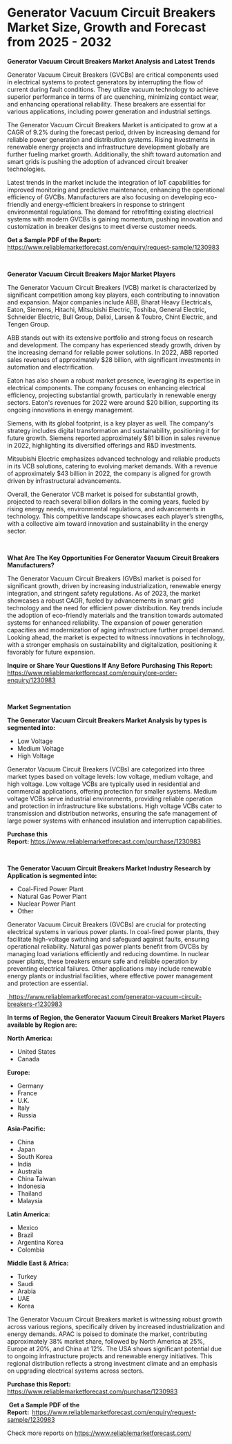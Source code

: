<p><h1>Generator Vacuum Circuit Breakers Market Size, Growth and Forecast from 2025 - 2032</h1></p><p><strong>Generator Vacuum Circuit Breakers Market Analysis and Latest Trends</strong></p>
<p><p>Generator Vacuum Circuit Breakers (GVCBs) are critical components used in electrical systems to protect generators by interrupting the flow of current during fault conditions. They utilize vacuum technology to achieve superior performance in terms of arc quenching, minimizing contact wear, and enhancing operational reliability. These breakers are essential for various applications, including power generation and industrial settings.</p><p>The Generator Vacuum Circuit Breakers Market is anticipated to grow at a CAGR of 9.2% during the forecast period, driven by increasing demand for reliable power generation and distribution systems. Rising investments in renewable energy projects and infrastructure development globally are further fueling market growth. Additionally, the shift toward automation and smart grids is pushing the adoption of advanced circuit breaker technologies.</p><p>Latest trends in the market include the integration of IoT capabilities for improved monitoring and predictive maintenance, enhancing the operational efficiency of GVCBs. Manufacturers are also focusing on developing eco-friendly and energy-efficient breakers in response to stringent environmental regulations. The demand for retrofitting existing electrical systems with modern GVCBs is gaining momentum, pushing innovation and customization in breaker designs to meet diverse customer needs.</p></p>
<p><strong>Get a Sample PDF of the Report:&nbsp;</strong> <a href="https://www.reliablemarketforecast.com/enquiry/request-sample/1230983?utm_campaign=1890&utm_medium=2&utm_source=Github&utm_content=ia&utm_term=27022025&utm_id=generator-vacuum-circuit-breakers">https://www.reliablemarketforecast.com/enquiry/request-sample/1230983</a></p>
<p>&nbsp;</p>
<p><strong>Generator Vacuum Circuit Breakers Major Market Players</strong></p>
<p><p>The Generator Vacuum Circuit Breakers (VCB) market is characterized by significant competition among key players, each contributing to innovation and expansion. Major companies include ABB, Bharat Heavy Electricals, Eaton, Siemens, Hitachi, Mitsubishi Electric, Toshiba, General Electric, Schneider Electric, Bull Group, Delixi, Larsen & Toubro, Chint Electric, and Tengen Group.</p><p>ABB stands out with its extensive portfolio and strong focus on research and development. The company has experienced steady growth, driven by the increasing demand for reliable power solutions. In 2022, ABB reported sales revenues of approximately $28 billion, with significant investments in automation and electrification.</p><p>Eaton has also shown a robust market presence, leveraging its expertise in electrical components. The company focuses on enhancing electrical efficiency, projecting substantial growth, particularly in renewable energy sectors. Eaton's revenues for 2022 were around $20 billion, supporting its ongoing innovations in energy management.</p><p>Siemens, with its global footprint, is a key player as well. The company's strategy includes digital transformation and sustainability, positioning it for future growth. Siemens reported approximately $81 billion in sales revenue in 2022, highlighting its diversified offerings and R&D investments.</p><p>Mitsubishi Electric emphasizes advanced technology and reliable products in its VCB solutions, catering to evolving market demands. With a revenue of approximately $43 billion in 2022, the company is aligned for growth driven by infrastructural advancements.</p><p>Overall, the Generator VCB market is poised for substantial growth, projected to reach several billion dollars in the coming years, fueled by rising energy needs, environmental regulations, and advancements in technology. This competitive landscape showcases each player’s strengths, with a collective aim toward innovation and sustainability in the energy sector.</p></p>
<p>&nbsp;</p>
<p><strong>What Are The Key Opportunities For Generator Vacuum Circuit Breakers Manufacturers?</strong></p>
<p><p>The Generator Vacuum Circuit Breakers (GVBs) market is poised for significant growth, driven by increasing industrialization, renewable energy integration, and stringent safety regulations. As of 2023, the market showcases a robust CAGR, fueled by advancements in smart grid technology and the need for efficient power distribution. Key trends include the adoption of eco-friendly materials and the transition towards automated systems for enhanced reliability. The expansion of power generation capacities and modernization of aging infrastructure further propel demand. Looking ahead, the market is expected to witness innovations in technology, with a stronger emphasis on sustainability and digitalization, positioning it favorably for future expansion.</p></p>
<p><strong>Inquire or Share Your Questions If Any Before Purchasing This Report:</strong> <a href="https://www.reliablemarketforecast.com/enquiry/pre-order-enquiry/1230983?utm_campaign=1890&utm_medium=2&utm_source=Github&utm_content=ia&utm_term=27022025&utm_id=generator-vacuum-circuit-breakers">https://www.reliablemarketforecast.com/enquiry/pre-order-enquiry/1230983</a></p>
<p>&nbsp;</p>
<p><strong>Market Segmentation</strong></p>
<p><strong>The Generator Vacuum Circuit Breakers Market Analysis by types is segmented into:</strong></p>
<p><ul><li>Low Voltage</li><li>Medium Voltage</li><li>High Voltage</li></ul></p>
<p><p>Generator Vacuum Circuit Breakers (VCBs) are categorized into three market types based on voltage levels: low voltage, medium voltage, and high voltage. Low voltage VCBs are typically used in residential and commercial applications, offering protection for smaller systems. Medium voltage VCBs serve industrial environments, providing reliable operation and protection in infrastructure like substations. High voltage VCBs cater to transmission and distribution networks, ensuring the safe management of large power systems with enhanced insulation and interruption capabilities.</p></p>
<p><strong>Purchase this Report:&nbsp;</strong><a href="https://www.reliablemarketforecast.com/purchase/1230983?utm_campaign=1890&utm_medium=2&utm_source=Github&utm_content=ia&utm_term=27022025&utm_id=generator-vacuum-circuit-breakers">https://www.reliablemarketforecast.com/purchase/1230983</a></p>
<p>&nbsp;</p>
<p><strong>The Generator Vacuum Circuit Breakers Market Industry Research by Application is segmented into:</strong></p>
<p><ul><li>Coal-Fired Power Plant</li><li>Natural Gas Power Plant</li><li>Nuclear Power Plant</li><li>Other</li></ul></p>
<p><p>Generator Vacuum Circuit Breakers (GVCBs) are crucial for protecting electrical systems in various power plants. In coal-fired power plants, they facilitate high-voltage switching and safeguard against faults, ensuring operational reliability. Natural gas power plants benefit from GVCBs by managing load variations efficiently and reducing downtime. In nuclear power plants, these breakers ensure safe and reliable operation by preventing electrical failures. Other applications may include renewable energy plants or industrial facilities, where effective power management and protection are essential.</p></p>
<p><a href="https://www.reliablemarketforecast.com/generator-vacuum-circuit-breakers-r1230983?utm_campaign=1890&utm_medium=2&utm_source=Github&utm_content=ia&utm_term=27022025&utm_id=generator-vacuum-circuit-breakers">&nbsp;https://www.reliablemarketforecast.com/generator-vacuum-circuit-breakers-r1230983</a></p>
<p><strong>In terms of Region, the Generator Vacuum Circuit Breakers Market Players available by Region are:</strong></p>
<p>
    <p> <strong> North America: </strong>
        <ul>
            <li>United States</li>
            <li>Canada</li>
        </ul>
        </p> 
    <p> <strong> Europe: </strong>
        <ul>
            <li>Germany</li>
            <li>France</li>
            <li>U.K.</li>
            <li>Italy</li>
            <li>Russia</li>
        </ul>
        </p> 
    <p> <strong> Asia-Pacific: </strong>
        <ul>
            <li>China</li>
            <li>Japan</li>
            <li>South Korea</li>
            <li>India</li>
            <li>Australia</li>
            <li>China Taiwan</li>
            <li>Indonesia</li>
            <li>Thailand</li>
            <li>Malaysia</li>
        </ul>
        </p> 
    <p> <strong> Latin America: </strong>
        <ul>
            <li>Mexico</li>
            <li>Brazil</li>
            <li>Argentina Korea</li>
            <li>Colombia</li>
        </ul>
        </p> 
    <p> <strong> Middle East & Africa: </strong>
        <ul>
            <li>Turkey</li>
            <li>Saudi</li>
            <li>Arabia</li>
            <li>UAE</li>
            <li>Korea</li>
        </ul>
    </p>
    </p>
<p><p>The Generator Vacuum Circuit Breakers market is witnessing robust growth across various regions, specifically driven by increased industrialization and energy demands. APAC is poised to dominate the market, contributing approximately 38% market share, followed by North America at 25%, Europe at 20%, and China at 12%. The USA shows significant potential due to ongoing infrastructure projects and renewable energy initiatives. This regional distribution reflects a strong investment climate and an emphasis on upgrading electrical systems across sectors.</p></p>
<p><strong>Purchase this Report: </strong><a href="https://www.reliablemarketforecast.com/purchase/1230983?utm_campaign=1890&utm_medium=2&utm_source=Github&utm_content=ia&utm_term=27022025&utm_id=generator-vacuum-circuit-breakers">https://www.reliablemarketforecast.com/purchase/1230983</a></p>
<p>&nbsp;<strong>Get a Sample PDF of the Report:&nbsp;&nbsp;</strong><a href="https://www.reliablemarketforecast.com/enquiry/request-sample/1230983?utm_campaign=1890&utm_medium=2&utm_source=Github&utm_content=ia&utm_term=27022025&utm_id=generator-vacuum-circuit-breakers">https://www.reliablemarketforecast.com/enquiry/request-sample/1230983</a></p>
<p><strong></strong></p>
<p>Check more reports on <a href="https://www.reliablemarketforecast.com/?utm_campaign=1890&utm_medium=2&utm_source=Github&utm_content=ia&utm_term=27022025&utm_id=generator-vacuum-circuit-breakers">https://www.reliablemarketforecast.com/</a></p>